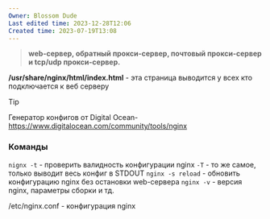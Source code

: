 ```yaml
---
Owner: Blossom Dude
Last edited time: 2023-12-28T12:06
Created time: 2023-07-19T13:08
---
```

>**web-сервер, обратный прокси-сервер, почтовый прокси-сервер и tcp/udp прокси-сервер.**

**/usr/share/nginx/html/index.html** - эта страница выводится у всех кто подключается к веб серверу
  
> [!Tip]  
> Генератор конфигов от Digital Ocean- https://www.digitalocean.com/community/tools/nginx

### Команды

`nignx -t` - проверить валидность конфигурации nginx
	`-T` - то же самое, только выводит весь конфиг в STDOUT
`nginx -s reload` - обновить конфигурацию nginx без остановки web-сервера
`nginx -v` - версия nginx, параметры сборки и тд.


/etc/nginx.conf - конфигурация nginx

```nginx



```